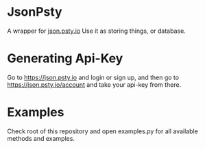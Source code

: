 # JsonPsty

A wrapper for <a href='https://json.psty.io'>json.psty.io</a>
Use it as storing things, or database.

# Generating Api-Key
Go to https://json.psty.io and login or sign up, and then go to https://json.psty.io/account and take your api-key from there.

# Examples
Check root of this repository and open examples.py for all available methods and examples.

